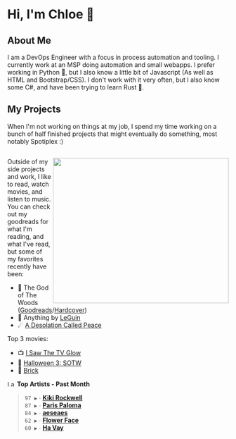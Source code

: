 # Hi, I'm Chloe 👋

## About Me

I am a DevOps Engineer with a focus in process automation and tooling. I currently work at an MSP doing automation and small webapps. I prefer working in Python 🐍, but I also know a little bit of Javascript (As well as HTML and Bootstrap/CSS). I don't work with it very often, but I also know some C#, and have been trying to learn Rust 🦀.

## My Projects

When I'm not working on things at my job, I spend my time working on a bunch of half finished projects that might eventually do something, most notably Spotiplex :)

##

<img align="right" width="400" height="330" src="https://spotify-recently-played-readme.vercel.app/api?user=1248359790">

Outside of my side projects and work, I like to read, watch movies, and listen to music. You can check out my goodreads for what I'm reading, and what I've read, but some of my favorites recently have been:

- 🌲 The God of The Woods ([Goodreads](https://www.goodreads.com/book/show/199698485-the-god-of-the-woods)/[Hardcover](https://hardcover.app/books/the-god-of-the-woods-a751dc55-af37-4ef4-a770-bacce531f656/editions/31503244))
- 🌌 Anything by [LeGuin](https://www.goodreads.com/author/show/874602.Ursula_K_Le_Guin)
- ☄ [A Desolation Called Peace](https://www.goodreads.com/book/show/45154547-a-desolation-called-peace)

Top 3 movies:

- 📺 [I Saw The TV Glow](https://letterboxd.com/film/i-saw-the-tv-glow/)
- 🎃 [Halloween 3: SOTW](https://letterboxd.com/film/halloween-iii-season-of-the-witch/)
- 🧱 [Brick](https://letterboxd.com/film/brick/)

<!--START_LASTFM_ARTISTS:{"period": "1month", "rows": 5}-->
<a href="https://last.fm" target="_blank"><img src="https://user-images.githubusercontent.com/17434202/215290617-e793598d-d7c9-428f-9975-156db1ba89cc.svg" alt="Last.fm Logo" width="18" height="13"/></a> **Top Artists - Past Month**

> `97 ▶️` ∙ **[Kiki Rockwell](https://www.last.fm/music/Kiki+Rockwell)**<br/>
> `87 ▶️` ∙ **[Paris Paloma](https://www.last.fm/music/Paris+Paloma)**<br/>
> `84 ▶️` ∙ **[aeseaes](https://www.last.fm/music/aeseaes)**<br/>
> `62 ▶️` ∙ **[Flower Face](https://www.last.fm/music/Flower+Face)**<br/>
> `60 ▶️` ∙ **[Ha Vay](https://www.last.fm/music/Ha+Vay)**<br/>
<!--END_LASTFM_ARTISTS-->
